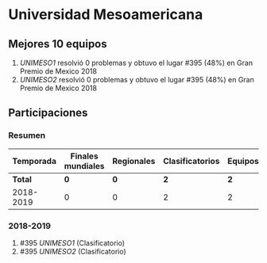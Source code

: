 ---
---

# Universidad Mesoamericana

## Mejores 10 equipos

1. _UNIMESO1_ resolvió 0 problemas y obtuvo el lugar #395 (48%) en Gran Premio de Mexico 2018
1. _UNIMESO2_ resolvió 0 problemas y obtuvo el lugar #395 (48%) en Gran Premio de Mexico 2018

## Participaciones

### Resumen

| Temporada | Finales mundiales | Regionales | Clasificatorios | Equipos |
| --- | --- | --- | --- | --- |
| **Total** | **0** | **0** | **2** | **2** |
| 2018-2019 | 0 | 0 | 2 | 2 |

### 2018-2019

1. #395 _UNIMESO1_ (Clasificatorio)
1. #395 _UNIMESO2_ (Clasificatorio)



